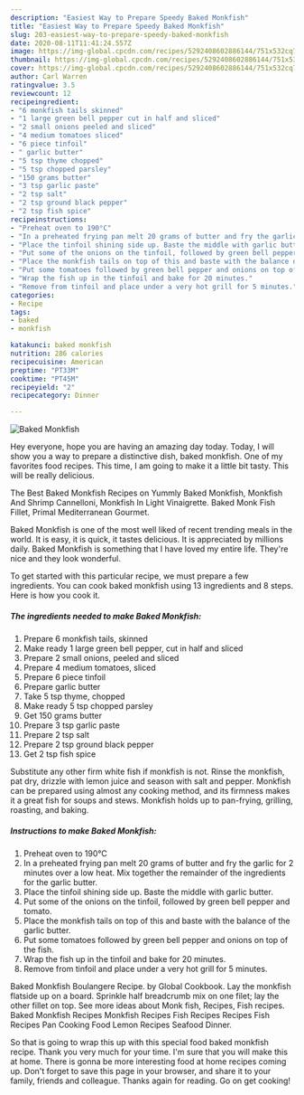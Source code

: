 ```yaml
---
description: "Easiest Way to Prepare Speedy Baked Monkfish"
title: "Easiest Way to Prepare Speedy Baked Monkfish"
slug: 203-easiest-way-to-prepare-speedy-baked-monkfish
date: 2020-08-11T11:41:24.557Z
image: https://img-global.cpcdn.com/recipes/5292408602886144/751x532cq70/baked-monkfish-recipe-main-photo.jpg
thumbnail: https://img-global.cpcdn.com/recipes/5292408602886144/751x532cq70/baked-monkfish-recipe-main-photo.jpg
cover: https://img-global.cpcdn.com/recipes/5292408602886144/751x532cq70/baked-monkfish-recipe-main-photo.jpg
author: Carl Warren
ratingvalue: 3.5
reviewcount: 12
recipeingredient:
- "6 monkfish tails skinned"
- "1 large green bell pepper cut in half and sliced"
- "2 small onions peeled and sliced"
- "4 medium tomatoes sliced"
- "6 piece tinfoil"
- " garlic butter"
- "5 tsp thyme chopped"
- "5 tsp chopped parsley"
- "150 grams butter"
- "3 tsp garlic paste"
- "2 tsp salt"
- "2 tsp ground black pepper"
- "2 tsp fish spice"
recipeinstructions:
- "Preheat oven to 190°C"
- "In a preheated frying pan melt 20 grams of butter and fry the garlic for 2 minutes over a low heat. Mix together the remainder of the ingredients for the garlic butter."
- "Place the tinfoil shining side up. Baste the middle with garlic butter."
- "Put some of the onions on the tinfoil, followed by green bell pepper and tomato."
- "Place the monkfish tails on top of this and baste with the balance of the garlic butter."
- "Put some tomatoes followed by green bell pepper and onions on top of the fish."
- "Wrap the fish up in the tinfoil and bake for 20 minutes."
- "Remove from tinfoil and place under a very hot grill for 5 minutes."
categories:
- Recipe
tags:
- baked
- monkfish

katakunci: baked monkfish 
nutrition: 286 calories
recipecuisine: American
preptime: "PT33M"
cooktime: "PT45M"
recipeyield: "2"
recipecategory: Dinner

---
```



![Baked Monkfish](https://img-global.cpcdn.com/recipes/5292408602886144/751x532cq70/baked-monkfish-recipe-main-photo.jpg)

Hey everyone, hope you are having an amazing day today. Today, I will show you a way to prepare a distinctive dish, baked monkfish. One of my favorites food recipes. This time, I am going to make it a little bit tasty. This will be really delicious.

The Best Baked Monkfish Recipes on Yummly Baked Monkfish, Monkfish And Shrimp Cannelloni, Monkfish In Light Vinaigrette. Baked Monk Fish Fillet, Primal Mediterranean Gourmet.

Baked Monkfish is one of the most well liked of recent trending meals in the world. It is easy, it is quick, it tastes delicious. It is appreciated by millions daily. Baked Monkfish is something that I have loved my entire life. They're nice and they look wonderful.


To get started with this particular recipe, we must prepare a few ingredients. You can cook baked monkfish using 13 ingredients and 8 steps. Here is how you cook it.

<!--inarticleads1-->

##### The ingredients needed to make Baked Monkfish:

1. Prepare 6 monkfish tails, skinned
1. Make ready 1 large green bell pepper, cut in half and sliced
1. Prepare 2 small onions, peeled and sliced
1. Prepare 4 medium tomatoes, sliced
1. Prepare 6 piece tinfoil
1. Prepare  garlic butter
1. Take 5 tsp thyme, chopped
1. Make ready 5 tsp chopped parsley
1. Get 150 grams butter
1. Prepare 3 tsp garlic paste
1. Prepare 2 tsp salt
1. Prepare 2 tsp ground black pepper
1. Get 2 tsp fish spice


Substitute any other firm white fish if monkfish is not. Rinse the monkfish, pat dry, drizzle with lemon juice and season with salt and pepper. Monkfish can be prepared using almost any cooking method, and its firmness makes it a great fish for soups and stews. Monkfish holds up to pan-frying, grilling, roasting, and baking. 

<!--inarticleads2-->

##### Instructions to make Baked Monkfish:

1. Preheat oven to 190°C
1. In a preheated frying pan melt 20 grams of butter and fry the garlic for 2 minutes over a low heat. Mix together the remainder of the ingredients for the garlic butter.
1. Place the tinfoil shining side up. Baste the middle with garlic butter.
1. Put some of the onions on the tinfoil, followed by green bell pepper and tomato.
1. Place the monkfish tails on top of this and baste with the balance of the garlic butter.
1. Put some tomatoes followed by green bell pepper and onions on top of the fish.
1. Wrap the fish up in the tinfoil and bake for 20 minutes.
1. Remove from tinfoil and place under a very hot grill for 5 minutes.


Baked Monkfish Boulangere Recipe. by Global Cookbook. Lay the monkfish flatside up on a board. Sprinkle half breadcrumb mix on one filet; lay the other fillet on top. See more ideas about Monk fish, Recipes, Fish recipes. Baked Monkfish Recipes Monkfish Recipes Fish Recipes Recipes Fish Recipes Pan Cooking Food Lemon Recipes Seafood Dinner. 

So that is going to wrap this up with this special food baked monkfish recipe. Thank you very much for your time. I'm sure that you will make this at home. There is gonna be more interesting food at home recipes coming up. Don't forget to save this page in your browser, and share it to your family, friends and colleague. Thanks again for reading. Go on get cooking!
